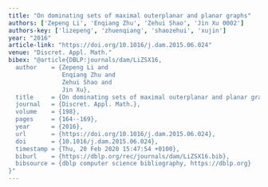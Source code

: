 ```yaml
---
title: "On dominating sets of maximal outerplanar and planar graphs"
authors: ['Zepeng Li', 'Enqiang Zhu', 'Zehui Shao', 'Jin Xu 0002']
authors-key: ['lizepeng', 'zhuenqiang', 'shaozehui', 'xujin']
year: "2016"
article-link: "https://doi.org/10.1016/j.dam.2015.06.024"
venue: "Discret. Appl. Math."
bibex: "@article{DBLP:journals/dam/LiZSX16,
  author    = {Zepeng Li and
               Enqiang Zhu and
               Zehui Shao and
               Jin Xu},
  title     = {On dominating sets of maximal outerplanar and planar graphs},
  journal   = {Discret. Appl. Math.},
  volume    = {198},
  pages     = {164--169},
  year      = {2016},
  url       = {https://doi.org/10.1016/j.dam.2015.06.024},
  doi       = {10.1016/j.dam.2015.06.024},
  timestamp = {Thu, 20 Feb 2020 15:47:54 +0100},
  biburl    = {https://dblp.org/rec/journals/dam/LiZSX16.bib},
  bibsource = {dblp computer science bibliography, https://dblp.org}
}"
---
```


